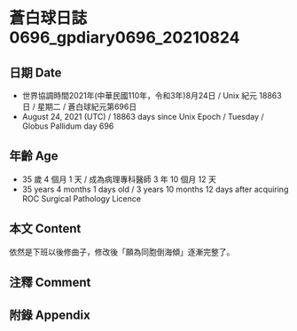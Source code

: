 [_metadata_:encoding]: - "utf-8"
[_metadata_:language]: - "zh-Hant-TW"
[_metadata_:fileformat]: - "markdown"
[_metadata_:MIME_type]: - "text/plain"
[_metadata_:markdown_version]: - "commonmark version 0.30"
[_metadata_:markdown_spec]: - "https://spec.commonmark.org/0.30/"

# 蒼白球日誌0696_gpdiary0696_20210824 #

## 日期 Date ##

* 世界協調時間2021年(中華民國110年，令和3年)8月24日 / Unix 紀元 18863 日 / 星期二 / 蒼白球紀元第696日
* August 24, 2021 (UTC) / 18863 days since Unix Epoch / Tuesday / Globus Pallidum day 696

## 年齡 Age ##

* 35 歲 4 個月 1 天 / 成為病理專科醫師 3 年 10 個月 12 天
* 35 years 4 months 1 days old / 3 years 10 months 12 days after acquiring ROC Surgical Pathology Licence

## 本文 Content ##

依然是下班以後修曲子，修改後「願為同胞倒海傾」逐漸完整了。

## 注釋 Comment ##


## 附錄 Appendix ##

